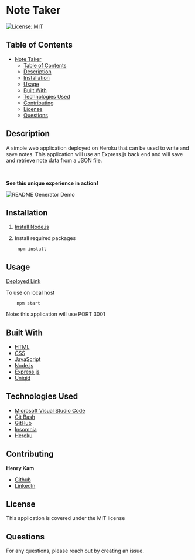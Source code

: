 # Note Taker

[![License: MIT](https://img.shields.io/badge/License-MIT-yellow.svg)](https://opensource.org/licenses/MIT)



## Table of Contents

- [Note Taker](#note-taker)
  - [Table of Contents](#table-of-contents)
  - [Description](#description)
  - [Installation](#installation)
  - [Usage](#usage)
  - [Built With](#built-with)
  - [Technologies Used](#technologies-used)
  - [Contributing](#contributing)
  - [License](#license)
  - [Questions](#questions)
  

## Description

A simple web application deployed on Heroku that can be used to write and save notes. This application will use an Express.js back end and will save and retrieve note data from a JSON file.

 <br />

**See this unique experience in action!**

![README Generator Demo](utils/demogif.gif)



## Installation

1. [Install Node.js](https://nodejs.org/en/download/) 

2. Install required packages

        npm install

## Usage
[Deployed Link](https://note-taker-henrykam.herokuapp.com/)

To use on local host

        npm start

Note: this application will use PORT 3001


## Built With

* [HTML](https://developer.mozilla.org/en-US/docs/Web/HTML)
* [CSS](https://developer.mozilla.org/en-US/docs/Web/CSS)
* [JavaScript](https://developer.mozilla.org/en-US/docs/Web/JavaScript)
* [Node.js](https://nodejs.org/en/)
* [Express.js](https://expressjs.com/)
* [Uniqid](https://www.npmjs.com/package/uniqid)



## Technologies Used

* [Microsoft Visual Studio Code](https://code.visualstudio.com/)
* [Git Bash](https://git-scm.com/downloads)
* [GitHub](https://github.com/)
* [Insomnia](https://insomnia.rest/)
* [Heroku](https://www.heroku.com/)

## Contributing


**Henry Kam**

- [Github](https://github.com/gulpinhenry)
- [LinkedIn](https://www.linkedin.com/in/kamhenry/)


## License

This application is covered under the MIT license

## Questions

For any questions, please reach out by creating an issue.

